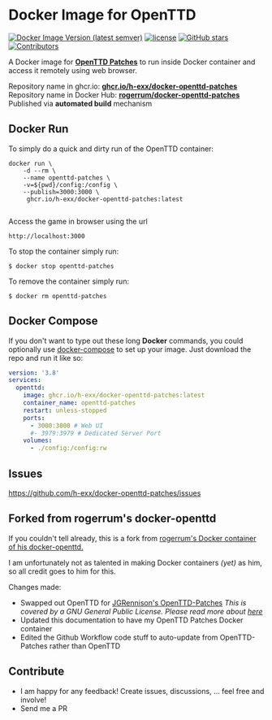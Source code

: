 # Docker Image for OpenTTD

[![Docker Image Version (latest semver)](https://img.shields.io/docker/v/hhexx/docker-openttd-patches?sort=semver)](https://hub.docker.com/r/hhexx/docker-openttd-patches/tags)
[![license](https://img.shields.io/github/license/h-exx/docker-openttd-patches)](https://github.com/rogerrum/docker-openttd/blob/main/LICENSE)
[![GitHub stars](https://img.shields.io/github/stars/h-exx/docker-openttd-patches.svg)](https://github.com/h-exx/docker-openttd-patches)
[![Contributors](https://img.shields.io/github/contributors/h-exx/docker-openttd-patches.svg)](https://github.com/h-exx/docker-openttd-patches/graphs/contributors)


A Docker image for **[OpenTTD Patches](https://github.com/JGRennison/OpenTTD-patche)** to run inside Docker container and access it remotely using web browser.

Repository name in ghcr.io: **[ghcr.io/h-exx/docker-openttd-patches](https://ghcr.io/rogerrum/docker-openttd)**  
Repository name in Docker Hub: **[rogerrum/docker-openttd-patches](https://hub.docker.com/r/rogerrum/docker-openttd/)**  
Published via **automated build** mechanism  

## Docker Run
To simply do a quick and dirty run of the OpenTTD container:
```
docker run \
    -d --rm \
    --name openttd-patches \
    -v=${pwd}/config:/config \
    --publish=3000:3000 \
     ghcr.io/h-exx/docker-openttd-patches:latest
  
```
Access the game in browser using the url
```
http://localhost:3000
```
To stop the container simply run:
```
$ docker stop openttd-patches
```
To remove the container simply run:
```
$ docker rm openttd-patches
```

## Docker Compose
If you don't want to type out these long **Docker** commands, you could
optionally use [docker-compose](https://docs.docker.com/compose/) to set up your
image. Just download the repo and run it like so:

```yaml
version: '3.8'
services:
  openttd:
    image: ghcr.io/h-exx/docker-openttd-patches:latest
    container_name: openttd-patches
    restart: unless-stopped
    ports:
      - 3000:3000 # Web UI
      #- 3979:3979 # Dedicated Server Port
    volumes:
      - ./config:/config:rw
```

## Issues
https://github.com/h-exx/docker-openttd-patches/issues

## Forked from rogerrum's docker-openttd
If you couldn't tell already, this is a fork from [rogerrum's Docker container of his docker-openttd.](https://github.com/rogerrum/docker-openttd)

I am unfortunately not as talented in making Docker containers *(yet)* as him, so all credit goes to him for this.

Changes made:
- Swapped out OpenTTD for [JGRennison's OpenTTD-Patches](https://github.com/JGRennison/OpenTTD-patches) *This is covered by a GNU General Public License. Please read more about [here](https://github.com/JGRennison/OpenTTD-patches?tab=License-1-ov-file#:~:text=readme%20for%20details-,GNU%20General%20Public%20License,-Version%202%2C%20June)*
- Updated this documentation to have my OpenTTD Patches Docker container
- Edited the Github Workflow code stuff to auto-update from OpenTTD-Patches rather than OpenTTD

## Contribute
* I am happy for any feedback! Create issues, discussions, ... feel free and involve!
* Send me a PR
